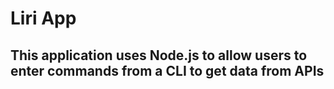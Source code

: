 # Liri App

## This application uses Node.js to allow users to enter commands from a CLI to get data from APIs

